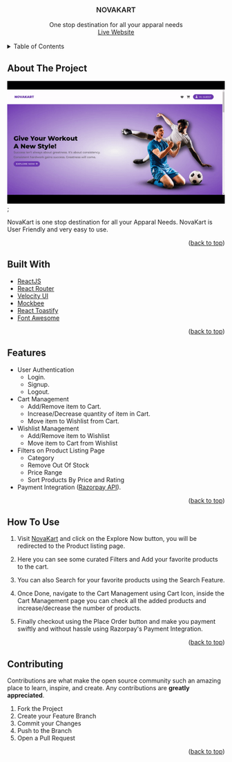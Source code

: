 <div id="top"></div>

<!-- PROJECT DESCRIPTION -->
<br />
<div align="center">
  <br/>
  <h3 style="font-weight: 600" align="center">NOVAKART</h3>

  <p align="center">
    One stop destination for all your apparal needs
    <br />
    <a href="https://novakart-ecom.netlify.app">Live Website</a>
  </p>
</div>

<!-- TABLE OF CONTENTS -->

<details style="margin: 1rem 0">
  <summary>Table of Contents</summary>
  <ol>
    <li>
      <a href="#about-the-project">About The Project</a>
    </li>
      <li><a href="#built-with">Built With</a></li>
    <li>
      <a href="#features">Features</a>
    </li>
    <li><a href="#how-to-use">How To Use</a></li>
    <li><a href="#contributing">Contributing</a></li>
  </ol>
</details>

<!-- ABOUT THE PROJECT -->

## About The Project

![product-screenshot](/src/assets/novakart.gif);

NovaKart is one stop destination for all your Apparal Needs. NovaKart is User Friendly and very easy to use.

<p align="right">(<a href="#top">back to top</a>)</p>

<!-- Built With -->

## Built With

- [ReactJS](https://reactjs.org/)
- [React Router](https://reactrouter.com/)
- [Velocity UI](https://velocity-ui.netlify.app/)
- [Mockbee](https://www.mockbe.netlify.app/)
- [React Toastify](https://fkhadra.github.io/react-toastify/)
- [Font Awesome](https://fontawesome.com/)

<p align="right">(<a href="#top">back to top</a>)</p>

<!-- Features -->

## Features

- User Authentication
  - Login.
  - Signup.
  - Logout.
- Cart Management
  - Add/Remove item to Cart.
  - Increase/Decrease quantity of item in Cart.
  - Move item to Wishlist from Cart.
- Wishlist Management
  - Add/Remove item to Wishlist
  - Move item to Cart from Wishlist
- Filters on Product Listing Page
  - Category
  - Remove Out Of Stock
  - Price Range
  - Sort Products By Price and Rating
- Payment Integration ([Razorpay API](https://razorpay.com/)).

<p align="right">(<a href="#top">back to top</a>)</p>

<!-- How To Use -->

## How To Use

1.  Visit [NovaKart](https://novakart-ecom.netlify.app/) and click on the Explore Now button, you will be redirected to the Product listing page.

2.  Here you can see some curated Filters and Add your favorite products to the cart.

3.  You can also Search for your favorite products using the Search Feature.

4.  Once Done, navigate to the Cart Management using Cart Icon, inside the Cart Management page you can check all the added products and increase/decrease the number of products.

5.  Finally checkout using the Place Order button and make you payment swiftly and without hassle using Razorpay's Payment Integration.

<p align="right">(<a href="#top">back to top</a>)</p>

<!-- CONTRIBUTING -->

## Contributing

Contributions are what make the open source community such an amazing place to learn, inspire, and create. Any contributions are **greatly appreciated**.

1. Fork the Project
2. Create your Feature Branch
3. Commit your Changes
4. Push to the Branch
5. Open a Pull Request

<p align="right">(<a href="#top">back to top</a>)</p>
